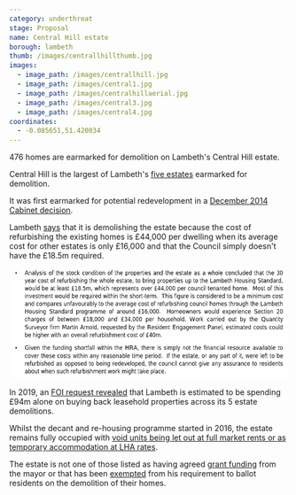 ```yaml
---
category: underthreat
stage: Proposal
name: Central Hill estate 
borough: lambeth
thumb: /images/centrallhillthumb.jpg
images:
  - image_path: /images/centrallhill.jpg
  - image_path: /images/central1.jpg
  - image_path: /images/centralhillaerial.jpg
  - image_path: /images/central3.jpg
  - image_path: /images/central4.jpg
coordinates: 
  - -0.085651,51.420034
---
```

476 homes are earmarked for demolition on Lambeth's Central Hill estate.

Central Hill is the largest of Lambeth's [five estates](/underthreat/lambeth) earmarked for demolition.

It was first earmarked for potential redevelopment in a [December 2014 Cabinet decision](https://moderngov.lambeth.gov.uk/documents/s70441/03_Lambeth%20Estate%20Regeneration%20and%20Housing%20Delivery%20-%20December%202014%20v3%20docx.pdf).

Lambeth [says](https://moderngov.lambeth.gov.uk/documents/s87425/Cabinet%20Report%20-%20Central%20Hill%20-%20March%202017%20-%20final%20clean%204%20RD.pdf) that it is demolishing the estate because the cost of refurbishing the existing homes is £44,000 per dwelling when its average cost for other estates is only £16,000 and that the Council simply doesn't have the £18.5m required.

<img src="/images/centrallhillrefurb.png" class="img-fluid rounded img-thumbnail">

In 2019, an [FOI request revealed](https://www.whatdotheyknow.com/request/581698/response/1393236/attach/3/Attachment.pdf) that Lambeth is estimated to be spending £94m alone on buying back leasehold properties across its 5 estate demolitions.  

Whilst the decant and re-housing programme started in 2016, the estate remains fully occupied with [void units being let out at full market rents or as temporary accommodation at LHA rates](https://www.whatdotheyknow.com/request/581698/response/1393236/attach/4/Attachment%202.pdf).

The estate is not one of those listed as having agreed [grant funding](/approved/funding) from the mayor or that has been [exempted](/approved/ballotexemptions) from his requirement to ballot residents on the demolition of their homes.

